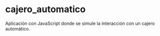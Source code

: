 # cajero_automatico
Aplicación con JavaScript donde se simule la interacción con un cajero automático. 

